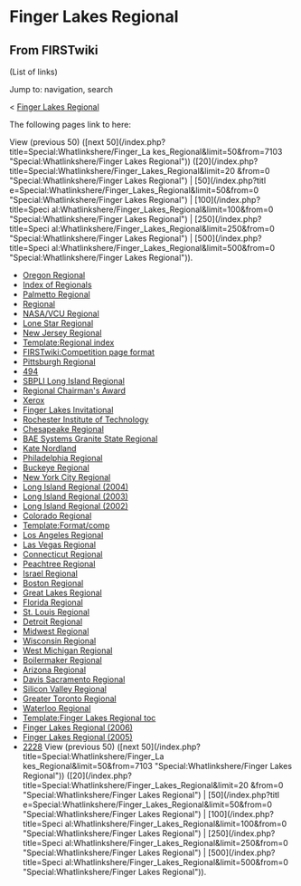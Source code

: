 # Finger Lakes Regional

## From FIRSTwiki

(List of links)

Jump to: navigation, search

< [Finger Lakes Regional](/index.php?title=Finger_Lakes_Regional&redirect=no "Finger Lakes
Regional")

The following pages link to here:

View (previous 50) ([next 50](/index.php?title=Special:Whatlinkshere/Finger_La
kes_Regional&limit=50&from=7103 "Special:Whatlinkshere/Finger Lakes Regional")) ([20](/index.php?title=Special:Whatlinkshere/Finger_Lakes_Regional&limit=20
&from=0 "Special:Whatlinkshere/Finger Lakes Regional") | [50](/index.php?titl
e=Special:Whatlinkshere/Finger_Lakes_Regional&limit=50&from=0 "Special:Whatlinkshere/Finger Lakes Regional") | [100](/index.php?title=Speci
al:Whatlinkshere/Finger_Lakes_Regional&limit=100&from=0 "Special:Whatlinkshere/Finger Lakes Regional") | [250](/index.php?title=Speci
al:Whatlinkshere/Finger_Lakes_Regional&limit=250&from=0 "Special:Whatlinkshere/Finger Lakes Regional") | [500](/index.php?title=Speci
al:Whatlinkshere/Finger_Lakes_Regional&limit=500&from=0 "Special:Whatlinkshere/Finger Lakes Regional")).

- [Oregon Regional](Oregon_Regional "Oregon Regional")
- [Index of Regionals](Index_of_Regionals "Index of Regionals")
- [Palmetto Regional](Palmetto_Regional "Palmetto Regional")
- [Regional](Regional "Regional")
- [NASA/VCU Regional](NASA/VCU_Regional "NASA/VCU Regional")
- [Lone Star Regional](Lone_Star_Regional "Lone Star Regional")
- [New Jersey Regional](New_Jersey_Regional "New Jersey Regional")
- [Template:Regional index](Template:Regional_index "Template:Regional index")
- [FIRSTwiki:Competition page format](FIRSTwiki:Competition_page_format "FIRSTwiki:Competition page format")
- [Pittsburgh Regional](Pittsburgh_Regional "Pittsburgh Regional")
- [494](494 "494")
- [SBPLI Long Island Regional](SBPLI_Long_Island_Regional "SBPLI Long Island Regional")
- [Regional Chairman's Award](Regional_Chairman%27s_Award "Regional Chairman's Award")
- [Xerox](Xerox "Xerox")
- [Finger Lakes Invitational](Finger_Lakes_Invitational "Finger Lakes Invitational")
- [Rochester Institute of Technology](Rochester_Institute_of_Technology "Rochester Institute of Technology")
- [Chesapeake Regional](Chesapeake_Regional "Chesapeake Regional")
- [BAE Systems Granite State Regional](BAE_Systems_Granite_State_Regional "BAE Systems Granite State Regional")
- [Kate Nordland](Kate_Nordland "Kate Nordland")
- [Philadelphia Regional](Philadelphia_Regional "Philadelphia Regional")
- [Buckeye Regional](Buckeye_Regional "Buckeye Regional")
- [New York City Regional](New_York_City_Regional "New York City Regional")
- [Long Island Regional (2004)](Long_Island_Regional_%282004%29 "Long Island Regional \(2004\)")
- [Long Island Regional (2003)](Long_Island_Regional_%282003%29 "Long Island Regional \(2003\)")
- [Long Island Regional (2002)](Long_Island_Regional_%282002%29 "Long Island Regional \(2002\)")
- [Colorado Regional](Colorado_Regional "Colorado Regional")
- [Template:Format/comp](Template:Format/comp "Template:Format/comp")
- [Los Angeles Regional](Los_Angeles_Regional "Los Angeles Regional")
- [Las Vegas Regional](Las_Vegas_Regional "Las Vegas Regional")
- [Connecticut Regional](Connecticut_Regional "Connecticut Regional")
- [Peachtree Regional](Peachtree_Regional "Peachtree Regional")
- [Israel Regional](Israel_Regional "Israel Regional")
- [Boston Regional](Boston_Regional "Boston Regional")
- [Great Lakes Regional](Great_Lakes_Regional "Great Lakes Regional")
- [Florida Regional](Florida_Regional "Florida Regional")
- [St. Louis Regional](St._Louis_Regional "St. Louis Regional")
- [Detroit Regional](Detroit_Regional "Detroit Regional")
- [Midwest Regional](Midwest_Regional "Midwest Regional")
- [Wisconsin Regional](Wisconsin_Regional "Wisconsin Regional")
- [West Michigan Regional](West_Michigan_Regional "West Michigan Regional")
- [Boilermaker Regional](Boilermaker_Regional "Boilermaker Regional")
- [Arizona Regional](Arizona_Regional "Arizona Regional")
- [Davis Sacramento Regional](Davis_Sacramento_Regional "Davis Sacramento Regional")
- [Silicon Valley Regional](Silicon_Valley_Regional "Silicon Valley Regional")
- [Greater Toronto Regional](Greater_Toronto_Regional "Greater Toronto Regional")
- [Waterloo Regional](Waterloo_Regional "Waterloo Regional")
- [Template:Finger Lakes Regional toc](Template:Finger_Lakes_Regional_toc "Template:Finger Lakes Regional toc")
- [Finger Lakes Regional (2006)](Finger_Lakes_Regional_%282006%29 "Finger Lakes Regional \(2006\)")
- [Finger Lakes Regional (2005)](Finger_Lakes_Regional_%282005%29 "Finger Lakes Regional \(2005\)")
- [2228](2228 "2228") View (previous 50) ([next 50](/index.php?title=Special:Whatlinkshere/Finger_La
  kes_Regional&limit=50&from=7103 "Special:Whatlinkshere/Finger Lakes Regional")) ([20](/index.php?title=Special:Whatlinkshere/Finger_Lakes_Regional&limit=20
  &from=0 "Special:Whatlinkshere/Finger Lakes Regional") | [50](/index.php?titl
  e=Special:Whatlinkshere/Finger_Lakes_Regional&limit=50&from=0 "Special:Whatlinkshere/Finger Lakes Regional") | [100](/index.php?title=Speci
  al:Whatlinkshere/Finger_Lakes_Regional&limit=100&from=0 "Special:Whatlinkshere/Finger Lakes Regional") | [250](/index.php?title=Speci
  al:Whatlinkshere/Finger_Lakes_Regional&limit=250&from=0 "Special:Whatlinkshere/Finger Lakes Regional") | [500](/index.php?title=Speci
  al:Whatlinkshere/Finger_Lakes_Regional&limit=500&from=0 "Special:Whatlinkshere/Finger Lakes Regional")).
